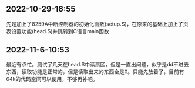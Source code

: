 # 
## 2022-10-29-16:55
先是加上了8259A中断控制器的初始化函数(setup.S)，在原来的基础上加上了页表设置功能(head.S)并跳转到C语言main函数
## 2022-11-6-10:53
最近有点忙。测试了几天在head.S中读扇区，但是一直出问题，似乎是dd不进去东西，读取功能是正常的，但是读取出来的东西全是0。只能先放着了，目前有64k的代码空间可以使用，不够再补吧。
